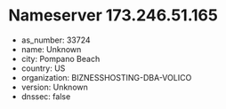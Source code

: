 # Nameserver 173.246.51.165

* as_number: 33724
* name: Unknown
* city: Pompano Beach
* country: US
* organization: BIZNESSHOSTING-DBA-VOLICO
* version: Unknown
* dnssec: false
